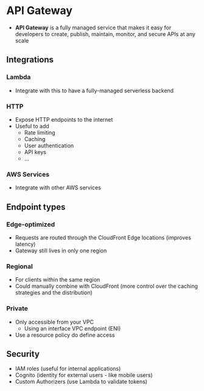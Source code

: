 # API Gateway

- **API Gateway** is a fully managed service that makes it easy for developers to create, publish, maintain, monitor, and secure APIs at any scale

## Integrations

### Lambda

- Integrate with this to have a fully-managed serverless backend

### HTTP

- Expose HTTP endpoints to the internet
- Useful to add
  - Rate limiting
  - Caching
  - User authentication
  - API keys
  - ...

### AWS Services

- Integrate with other AWS services

## Endpoint types

### Edge-optimized

- Requests are routed through the CloudFront Edge locations (improves latency)
- Gateway still lives in only one region

### Regional

- For clients within the same region
- Could manually combine with CloudFront (more control over the caching strategies and the distribution)

### Private

- Only accessible from your VPC
  - Using an interface VPC endpoint (ENI)
- Use a resource policy do define access

## Security

- IAM roles (useful for internal applications)
- Cognito (identity for external users - like mobile users)
- Custom Authorizers (use Lambda to validate tokens)

